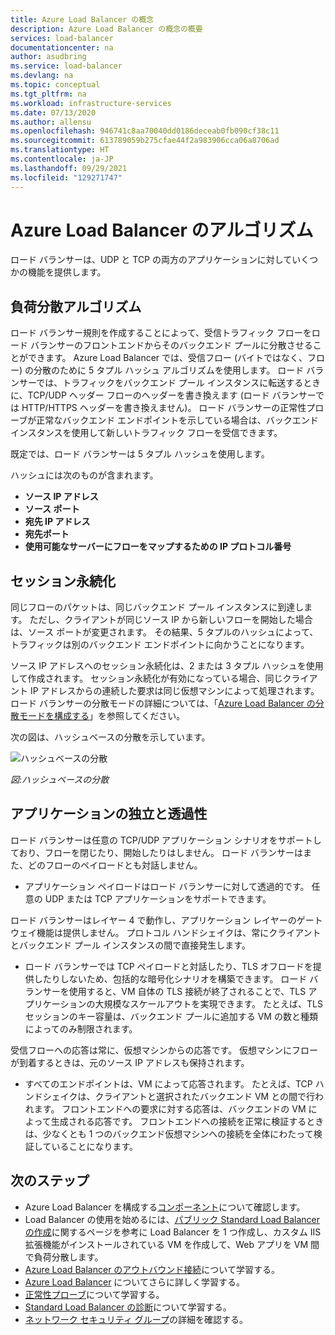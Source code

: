 ```yaml
---
title: Azure Load Balancer の概念
description: Azure Load Balancer の概念の概要
services: load-balancer
documentationcenter: na
author: asudbring
ms.service: load-balancer
ms.devlang: na
ms.topic: conceptual
ms.tgt_pltfrm: na
ms.workload: infrastructure-services
ms.date: 07/13/2020
ms.author: allensu
ms.openlocfilehash: 946741c8aa70040dd0186deceab0fb090cf38c11
ms.sourcegitcommit: 613789059b275cfae44f2a983906cca06a8706ad
ms.translationtype: HT
ms.contentlocale: ja-JP
ms.lasthandoff: 09/29/2021
ms.locfileid: "129271747"
---
```

# <a name="azure-load-balancer-algorithm"></a>Azure Load Balancer のアルゴリズム

ロード バランサーは、UDP と TCP の両方のアプリケーションに対していくつかの機能を提供します。

## <a name="load-balancing-algorithm"></a>負荷分散アルゴリズム

ロード バランサー規則を作成することによって、受信トラフィック フローをロード バランサーのフロントエンドからそのバックエンド プールに分散させることができます。 Azure Load Balancer では、受信フロー (バイトではなく、フロー) の分散のために 5 タプル ハッシュ アルゴリズムを使用します。  ロード バランサーでは、トラフィックをバックエンド プール インスタンスに転送するときに、TCP/UDP ヘッダー フローのヘッダーを書き換えます (ロード バランサーでは HTTP/HTTPS ヘッダーを書き換えません)。 ロード バランサーの正常性プローブが正常なバックエンド エンドポイントを示している場合は、バックエンド インスタンスを使用して新しいトラフィック フローを受信できます。

既定では、ロード バランサーは 5 タプル ハッシュを使用します。

ハッシュには次のものが含まれます。

- **ソース IP アドレス**
- **ソース ポート**
- **宛先 IP アドレス**
- **宛先ポート**
- **使用可能なサーバーにフローをマップするための IP プロトコル番号**

## <a name="session-persistence"></a>セッション永続化

同じフローのパケットは、同じバックエンド プール インスタンスに到達します。 ただし、クライアントが同じソース IP から新しいフローを開始した場合は、ソース ポートが変更されます。 その結果、5 タプルのハッシュによって、トラフィックは別のバックエンド エンドポイントに向かうことになります。 

ソース IP アドレスへのセッション永続化は、2 または 3 タプル ハッシュを使用して作成されます。 セッション永続化が有効になっている場合、同じクライアント IP アドレスからの連続した要求は同じ仮想マシンによって処理されます。 ロード バランサーの分散モードの詳細については、「[Azure Load Balancer の分散モードを構成する](./load-balancer-distribution-mode.md)」を参照してください。

次の図は、ハッシュベースの分散を示しています。

![ハッシュベースの分散](./media/load-balancer-overview/load-balancer-distribution.png)

*図:ハッシュベースの分散*

## <a name="application-independence-and-transparency"></a>アプリケーションの独立と透過性

ロード バランサーは任意の TCP/UDP アプリケーション シナリオをサポートしており、フローを閉じたり、開始したりはしません。 ロード バランサーはまた、どのフローのペイロードとも対話しません。 

- アプリケーション ペイロードはロード バランサーに対して透過的です。 任意の UDP または TCP アプリケーションをサポートできます。

ロード バランサーはレイヤー 4 で動作し、アプリケーション レイヤーのゲートウェイ機能は提供しません。 プロトコル ハンドシェイクは、常にクライアントとバックエンド プール インスタンスの間で直接発生します。 

- ロード バランサーでは TCP ペイロードと対話したり、TLS オフロードを提供したりしないため、包括的な暗号化シナリオを構築できます。 ロード バランサーを使用すると、VM 自体の TLS 接続が終了されることで、TLS アプリケーションの大規模なスケールアウトを実現できます。 たとえば、TLS セッションのキー容量は、バックエンド プールに追加する VM の数と種類によってのみ制限されます。

受信フローへの応答は常に、仮想マシンからの応答です。 仮想マシンにフローが到着するときは、元のソース IP アドレスも保持されます。

- すべてのエンドポイントは、VM によって応答されます。 たとえば、TCP ハンドシェイクは、クライアントと選択されたバックエンド VM との間で行われます。 フロントエンドへの要求に対する応答は、バックエンドの VM によって生成される応答です。 フロントエンドへの接続を正常に検証するときは、少なくとも 1 つのバックエンド仮想マシンへの接続を全体にわたって検証していることになります。


## <a name="next-steps"></a>次のステップ

- Azure Load Balancer を構成する[コンポーネント](components.md)について確認します。
- Load Balancer の使用を始めるには、[パブリック Standard Load Balancer の作成](quickstart-load-balancer-standard-public-portal.md)に関するページを参考に Load Balancer を 1 つ作成し、カスタム IIS 拡張機能がインストールされている VM を作成して、Web アプリを VM 間で負荷分散します。
- [Azure Load Balancer のアウトバウンド接続](load-balancer-outbound-connections.md)について学習する。
- [Azure Load Balancer](load-balancer-overview.md) についてさらに詳しく学習する。
- [正常性プローブ](load-balancer-custom-probe-overview.md)について学習する。
- [Standard Load Balancer の診断](load-balancer-standard-diagnostics.md)について学習する。
- [ネットワーク セキュリティ グループ](../virtual-network/network-security-groups-overview.md)の詳細を確認する。
